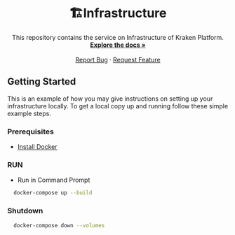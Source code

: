 <br />
<div align="center">
  <h1 align="center">🏗️Infrastructure</h1>

  <p align="center">
    This repository contains the service on Infrastructure of Kraken Platform.
    <br />
    <a href="#"><strong>Explore the docs »</strong></a>
    <br />
    <br />
    <a href="https://github.com/secret-kraken/infra-dev/issues/new">Report Bug</a>
    ·
    <a href="https://github.com/secret-kraken/infra-dev/issues/new">Request Feature</a>
  </p>
</div>

<!-- GETTING STARTED -->
## Getting Started

This is an example of how you may give instructions on setting up your infrastructure locally.
To get a local copy up and running follow these simple example steps.

### Prerequisites

- [Install Docker](https://docs.docker.com/desktop/install/windows-install/)

### RUN 

- Run in Command Prompt
```sh
  docker-compose up --build
```

### Shutdown
```sh
  docker-compose down --volumes
```
